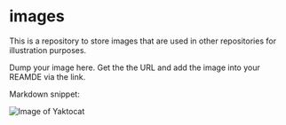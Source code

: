 # images
This is a repository to store images that are used in other repositories for illustration purposes.

Dump your image here. Get the the URL and add the image into your REAMDE via the link.

Markdown snippet:

![Image of Yaktocat](https://octodex.github.com/images/yaktocat.png)
